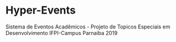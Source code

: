 # Hyper-Events
Sistema de Eventos Acadêmicos - Projeto de Topicos Especiais em Desenvolvimento IFPI-Campus Parnaiba 2019
